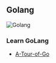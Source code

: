 ## Golang

![Golang](https://github.com/YC-L/Golang/blob/master/imgs/Golang.jpg)

### Learn GoLang

- [A-Tour-of-Go](https://github.com/YC-L/Golang/tree/master/ATourOfGo)


